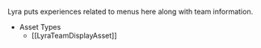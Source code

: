 Lyra puts experiences related to menus here along with team information.

* Asset Types
	* [[LyraTeamDisplayAsset]]